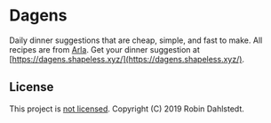 # Dagens
Daily dinner suggestions that are cheap, simple, and fast to make. All recipes are from [Arla](https://arla.se/). Get your dinner suggestion at [https://dagens.shapeless.xyz/](https://dagens.shapeless.xyz/).

## License
This project is [not licensed](https://choosealicense.com/no-permission/). Copyright (C) 2019 Robin Dahlstedt.
